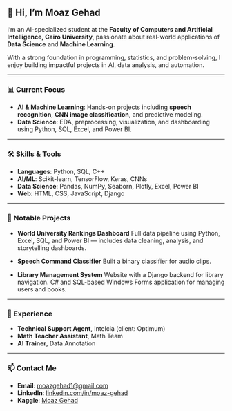 ## 👋 Hi, I’m Moaz Gehad

I’m an AI-specialized student at the **Faculty of Computers and Artificial Intelligence, Cairo University**, passionate about real-world applications of **Data Science** and **Machine Learning**.

With a strong foundation in programming, statistics, and problem-solving, I enjoy building impactful projects in AI, data analysis, and automation.

---

### 📊 Current Focus

* **AI & Machine Learning**: Hands-on projects including **speech recognition**, **CNN image classification**, and predictive modeling.
* **Data Science**: EDA, preprocessing, visualization, and dashboarding using Python, SQL, Excel, and Power BI.

---

### 🛠️ Skills & Tools

* **Languages**: Python, SQL, C++
* **AI/ML**: Scikit-learn, TensorFlow, Keras, CNNs
* **Data Science**: Pandas, NumPy, Seaborn, Plotly, Excel, Power BI
* **Web**: HTML, CSS, JavaScript, Django

---

### 🧪 Notable Projects

* **World University Rankings Dashboard**
  Full data pipeline using Python, Excel, SQL, and Power BI — includes data cleaning, analysis, and storytelling dashboards.

* **Speech Command Classifier**
  Built a binary classifier for audio clips.

* **Library Management System**
  Website with a Django backend for library navigation.
  C# and SQL-based Windows Forms application for managing users and books.
---

### 💼 Experience

* **Technical Support Agent**, Intelcia (client: Optimum)
* **Math Teacher Assistant**, Math Team
* **AI Trainer**, Data Annotation

---

### 📫 Contact Me

* **Email**: [moazgehad1@gmail.com](mailto:moazgehad1@gmail.com)
* **LinkedIn**: [linkedin.com/in/moaz-gehad](https://www.linkedin.com/in/moaz-gehad)
* **Kaggle**: [Moaz Gehad](https://www.kaggle.com/moazgehad)


